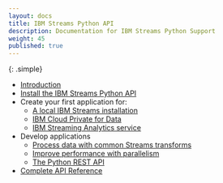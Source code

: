 ```yaml
---
layout: docs
title: IBM Streams Python API
description: Documentation for IBM Streams Python Support
weight: 45
published: true
---
```



{: .simple}
* [Introduction](python-appapi-devguide)
* [Install the IBM Streams Python API](python-appapi-devguide-2)
* Create your first application for:
    * [A local IBM Streams installation](python-appapi-devguide-2a)
    * [IBM Cloud Private for Data](python-appapi-devguide-2b)
    * [IBM Streaming Analytics service ](python-appapi-devguide-3)
* Develop applications
  * [Process data with common Streams transforms](python-appapi-devguide-4)
  * [Improve performance with parallelism](python-appapi-devguide-5)
  * [The Python REST API](python-appapi-devguide-6)
* [Complete API Reference](https://streamsxtopology.readthedocs.io/en/stable/)
